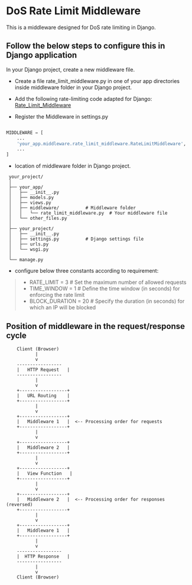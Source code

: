 # DoS Rate Limit Middleware

This is a middleware designed for DoS rate limiting in Django. 

## Follow the below steps to configure this in Django application

In your Django project, create a new middleware file.

- Create a file rate_limit_middleware.py in one of your app directories inside middleware folder in your Django project.

- Add the following rate-limiting code adapted for Django:
 [Rate_Limit_Middleware](https://github.com/akashgalagali/DoS-Rate-Limit-/blob/master/rate_limit_middleware.py)

-  Register the Middleware in settings.py

```python

MIDDLEWARE = [
    ...
    'your_app.middleware.rate_limit_middleware.RateLimitMiddleware',
    ...
]

```
- location of middleware folder in Django project.
``` 
 your_project/
 │
 ├── your_app/
 │   ├── __init__.py
 │   ├── models.py
 │   ├── views.py
 │   ├── middleware/          # Middleware folder
 │   │   └── rate_limit_middleware.py  # Your middleware file
 │   └── other_files.py
 │
 ├── your_project/
 │   ├── __init__.py
 │   ├── settings.py          # Django settings file
 │   ├── urls.py
 │   └── wsgi.py
 │
 └── manage.py
```
- configure below three constants according to requirement:
> - RATE_LIMIT = 3  # Set the maximum number of allowed requests 
> - TIME_WINDOW = 1  # Define the time window (in seconds) for enforcing the rate limit
> - BLOCK_DURATION = 20  # Specify the duration (in seconds) for which an IP will be blocked

## Position of middleware in the request/response cycle

```
    Client (Browser)
           |
           v
    -----------------
    |   HTTP Request   |
    -----------------
           |
           v
    +------------------+
    |   URL Routing    |
    +------------------+
           |
           v
    +------------------+
    |   Middleware 1   |  <-- Processing order for requests
    +------------------+
           |
           v
    +------------------+
    |   Middleware 2   |
    +------------------+
           |
           v
    +------------------+
    |   View Function   |
    +------------------+
           |
           v
    +------------------+
    |   Middleware 2   |  <-- Processing order for responses (reversed)
    +------------------+
           |
           v
    +------------------+
    |   Middleware 1   |
    +------------------+
           |
           v
    -----------------
    |  HTTP Response   |
    -----------------
           |
           v
    Client (Browser)
```
